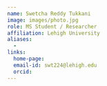 ```yaml
---
name: Swetcha Reddy Tukkani
image: images/photo.jpg
role: MS Student / Researcher
affiliation: Lehigh University
aliases:
  - 
links:
  home-page: 
  email-id: swt224@lehigh.edu
  orcid: 
---
```


